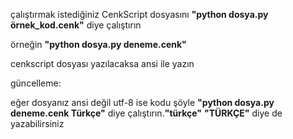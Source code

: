 çalıştırmak istediğiniz CenkScript dosyasını **"python dosya.py örnek_kod.cenk"** diye çalıştırın

örneğin **"python dosya.py deneme.cenk"**


cenkscript dosyası yazılacaksa ansi ile yazın


güncelleme:

eğer dosyanız ansi değil utf-8 ise kodu şöyle **"python dosya.py deneme.cenk Türkçe"** diye çalıştırın.**"türkçe"** **"TÜRKÇE"** diye de yazabilirsiniz
